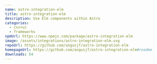 ```yaml
---
name: astro-integration-elm
title: astro-integration-elm
description: Use Elm components within Astro
categories:
  - css+ui
  - frameworks
npmUrl: https://www.npmjs.com/package/astro-integration-elm
image: /assets/integrations/astro-integration-elm.svg
repoUrl: https://github.com/angusjf/astro-integration-elm
homepageUrl: https://github.com/angusjf/astro-integration-elm#readme
downloads: 54
---
```

